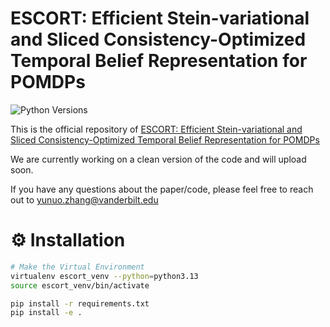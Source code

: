 # ESCORT: Efficient Stein-variational and Sliced Consistency-Optimized Temporal Belief Representation for POMDPs
![Python Versions](https://img.shields.io/badge/python-3.13-blue)

This is the official repository of [ESCORT: Efficient Stein-variational and Sliced Consistency-Optimized Temporal Belief Representation for POMDPs](https://neurips.cc/virtual/2025/poster/115751)

We are currently working on a clean version of the code and will upload soon. 

If you have any questions about the paper/code, please feel free to reach out to yunuo.zhang@vanderbilt.edu


# :gear: Installation
```bash
# Make the Virtual Environment
virtualenv escort_venv --python=python3.13
source escort_venv/bin/activate

pip install -r requirements.txt
pip install -e .
```